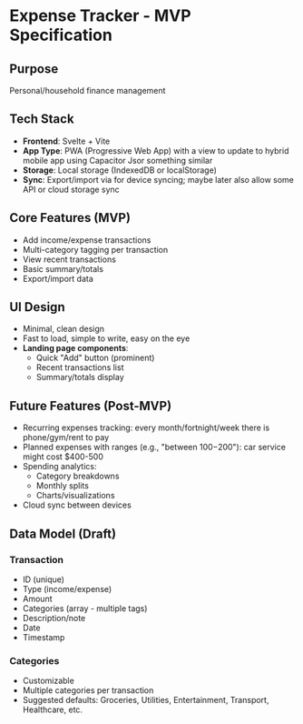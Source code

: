 # Expense Tracker - MVP Specification

## Purpose
Personal/household finance management 

## Tech Stack
- **Frontend**: Svelte + Vite
- **App Type**: PWA (Progressive Web App) with a view to update to hybrid mobile app using Capacitor Jsor something similar
- **Storage**: Local storage (IndexedDB or localStorage)
- **Sync**: Export/import via for device syncing; maybe later also allow some API or cloud storage sync

## Core Features (MVP)
- Add income/expense transactions
- Multi-category tagging per transaction
- View recent transactions
- Basic summary/totals
- Export/import data

## UI Design
- Minimal, clean design
- Fast to load, simple to write, easy on the eye
- **Landing page components**:
  - Quick "Add" button (prominent)
  - Recent transactions list
  - Summary/totals display

## Future Features (Post-MVP)
- Recurring expenses tracking: every month/fortnight/week there is phone/gym/rent to pay
- Planned expenses with ranges (e.g., "between $100-$200"): car service might cost $400-500
- Spending analytics:
  - Category breakdowns
  - Monthly splits
  - Charts/visualizations
- Cloud sync between devices

## Data Model (Draft)

### Transaction
- ID (unique)
- Type (income/expense)
- Amount
- Categories (array - multiple tags)
- Description/note
- Date
- Timestamp

### Categories
- Customizable
- Multiple categories per transaction
- Suggested defaults: Groceries, Utilities, Entertainment, Transport, Healthcare, etc.

